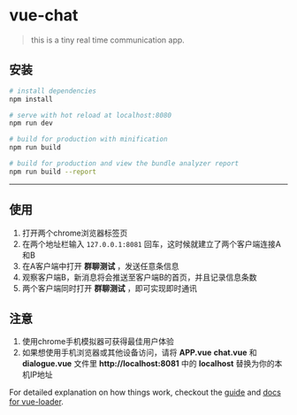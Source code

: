 # vue-chat

> this is a tiny real time communication app.

## 安装

``` bash
# install dependencies
npm install

# serve with hot reload at localhost:8080
npm run dev

# build for production with minification
npm run build

# build for production and view the bundle analyzer report
npm run build --report

```
----

## 使用

1. 打开两个chrome浏览器标签页
2. 在两个地址栏输入 `127.0.0.1:8081` 回车，这时候就建立了两个客户端连接A和B
3. 在A客户端中打开 **群聊测试** ，发送任意条信息
4. 观察客户端B，新消息将会推送至客户端B的首页，并且记录信息条数
5. 两个客户端同时打开 **群聊测试** ，即可实现即时通讯

## 注意

1. 使用chrome手机模拟器可获得最佳用户体验
2. 如果想使用手机浏览器或其他设备访问，请将 **APP.vue** **chat.vue** 和 **dialogue.vue** 文件里 **http://localhost:8081** 中的 **localhost** 替换为你的本机IP地址


For detailed explanation on how things work, checkout the [guide](http://vuejs-templates.github.io/webpack/) and [docs for vue-loader](http://vuejs.github.io/vue-loader).
